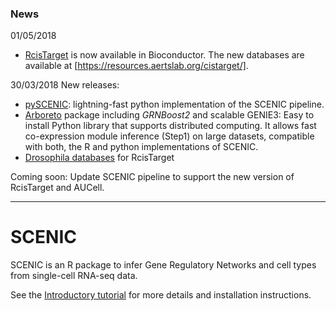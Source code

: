 ### News

01/05/2018
- [RcisTarget](https://bioconductor.org/packages/RcisTarget) is now available in Bioconductor. The new databases are available at [https://resources.aertslab.org/cistarget/]. 

30/03/2018 New releases:
- [pySCENIC](http://pyscenic.readthedocs.io): lightning-fast python implementation of the SCENIC pipeline.
- [Arboreto](https://arboreto.readthedocs.io/) package including *GRNBoost2* and scalable GENIE3: Easy to install Python library that supports distributed computing. It allows fast co-expression module inference (Step1) on large datasets, compatible with both, the R and python implementations of SCENIC.
- [Drosophila databases](https://resources.aertslab.org/cistarget/) for RcisTarget

Coming soon: 
Update SCENIC pipeline to support the new version of RcisTarget and AUCell.


---

# SCENIC

SCENIC is an R package to infer Gene Regulatory Networks and cell types from single-cell RNA-seq data. 

See the [Introductory tutorial](https://htmlpreview.github.io/?https://github.com/aertslab/SCENIC/blob/master/vignettes/SCENIC_Intro.html) for more details and installation instructions.
